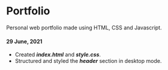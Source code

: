 # Portfolio

Personal web portfolio made using HTML, CSS and Javascript.

#### 29 June, 2021

-   Created **_index.html_** and **_style.css_**.
-   Structured and styled the **_header_** section in desktop mode.
